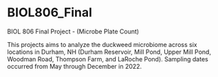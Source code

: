 # BIOL806_Final
BIOL 806 Final Project - (Microbe Plate Count)

This projects aims to analyze the duckweed microbiome across six locations in Durham, NH (Durham Reservoir, Mill Pond, Upper Mill Pond, Woodman Road, 
Thompson Farm, and LaRoche Pond). Sampling dates occurred from May through December in 2022. 

